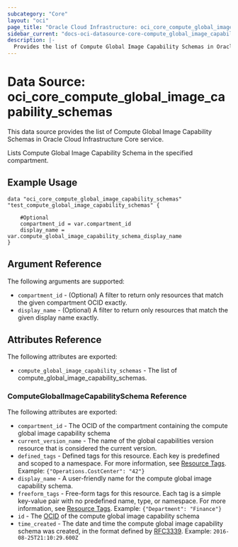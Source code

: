 ```yaml
---
subcategory: "Core"
layout: "oci"
page_title: "Oracle Cloud Infrastructure: oci_core_compute_global_image_capability_schemas"
sidebar_current: "docs-oci-datasource-core-compute_global_image_capability_schemas"
description: |-
  Provides the list of Compute Global Image Capability Schemas in Oracle Cloud Infrastructure Core service
---
```


# Data Source: oci_core_compute_global_image_capability_schemas
This data source provides the list of Compute Global Image Capability Schemas in Oracle Cloud Infrastructure Core service.

Lists Compute Global Image Capability Schema in the specified compartment.


## Example Usage

```hcl
data "oci_core_compute_global_image_capability_schemas" "test_compute_global_image_capability_schemas" {

	#Optional
	compartment_id = var.compartment_id
	display_name = var.compute_global_image_capability_schema_display_name
}
```

## Argument Reference

The following arguments are supported:

* `compartment_id` - (Optional) A filter to return only resources that match the given compartment OCID exactly. 
* `display_name` - (Optional) A filter to return only resources that match the given display name exactly. 


## Attributes Reference

The following attributes are exported:

* `compute_global_image_capability_schemas` - The list of compute_global_image_capability_schemas.

### ComputeGlobalImageCapabilitySchema Reference

The following attributes are exported:

* `compartment_id` - The OCID of the compartment containing the compute global image capability schema 
* `current_version_name` - The name of the global capabilities version resource that is considered the current version.
* `defined_tags` - Defined tags for this resource. Each key is predefined and scoped to a namespace. For more information, see [Resource Tags](https://docs.cloud.oracle.com/iaas/Content/General/Concepts/resourcetags.htm).  Example: `{"Operations.CostCenter": "42"}` 
* `display_name` - A user-friendly name for the compute global image capability schema. 
* `freeform_tags` - Free-form tags for this resource. Each tag is a simple key-value pair with no predefined name, type, or namespace. For more information, see [Resource Tags](https://docs.cloud.oracle.com/iaas/Content/General/Concepts/resourcetags.htm).  Example: `{"Department": "Finance"}` 
* `id` - The [OCID](https://docs.cloud.oracle.com/iaas/Content/General/Concepts/identifiers.htm) of the compute global image capability schema 
* `time_created` - The date and time the compute global image capability schema was created, in the format defined by [RFC3339](https://tools.ietf.org/html/rfc3339).  Example: `2016-08-25T21:10:29.600Z` 


